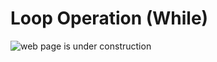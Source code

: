 # Loop Operation (While)

![web page is under construction](https://docimages.blob.core.chinacloudapi.cn/images/commingsoon20210514.jpg)
